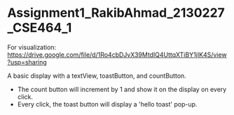 # Assignment1_RakibAhmad_2130227_CSE464_1

For visualization: https://drive.google.com/file/d/1Ro4cbDJvX39MtdlQ4UttqXTiBY1jIK4S/view?usp=sharing

A basic display with a textView, toastButton, and countButton.
 - The count button will increment by 1 and show it on the display on every click.
 - Every click, the toast button will display a 'hello toast' pop-up.
 
